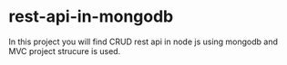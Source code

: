 # rest-api-in-mongodb
In this project you will find CRUD rest api in node js using mongodb and MVC project strucure is used. 
